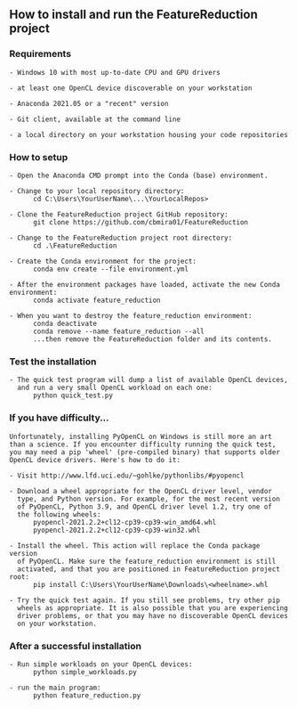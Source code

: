 
## How to install and run the FeatureReduction project

### Requirements

    - Windows 10 with most up-to-date CPU and GPU drivers
    
    - at least one OpenCL device discoverable on your workstation
    
    - Anaconda 2021.05 or a "recent" version
    
    - Git client, available at the command line
    
    - a local directory on your workstation housing your code repositories

### How to setup

    - Open the Anaconda CMD prompt into the Conda (base) environment.

    - Change to your local repository directory:
          cd C:\Users\YourUserName\...\YourLocalRepos>

    - Clone the FeatureReduction project GitHub repository:
          git clone https://github.com/cbmira01/FeatureReduction

    - Change to the FeatureReduction project root directory:
          cd .\FeatureReduction

    - Create the Conda environment for the project:
          conda env create --file environment.yml

    - After the environment packages have loaded, activate the new Conda environment:
          conda activate feature_reduction

    - When you want to destroy the feature_reduction environment:
          conda deactivate
          conda remove --name feature_reduction --all
          ...then remove the FeatureReduction folder and its contents.

### Test the installation

    - The quick test program will dump a list of available OpenCL devices,
      and run a very small OpenCL workload on each one:
          python quick_test.py

### If you have difficulty...

    Unfortunately, installing PyOpenCL on Windows is still more an art
    than a science. If you encounter difficulty running the quick test, 
    you may need a pip 'wheel' (pre-compiled binary) that supports older
    OpenCL device drivers. Here's how to do it:
    
    - Visit http://www.lfd.uci.edu/~gohlke/pythonlibs/#pyopencl 
    
    - Download a wheel appropriate for the OpenCL driver level, vendor 
      type, and Python version. For example, for the most recent version
      of PyOpenCL, Python 3.9, and OpenCL driver level 1.2, try one of
      the following wheels:
          pyopencl-2021.2.2+cl12-cp39-cp39-win_amd64.whl
          pyopencl-2021.2.2+cl12-cp39-cp39-win32.whl
        
    - Install the wheel. This action will replace the Conda package version
      of PyOpenCL. Make sure the feature_reduction environment is still
      activated, and that you are positioned in FeatureReduction project root:
          pip install C:\Users\YourUserName\Downloads\<wheelname>.whl
    
    - Try the quick test again. If you still see problems, try other pip 
      wheels as appropriate. It is also possible that you are experiencing 
      driver problems, or that you may have no discoverable OpenCL devices
      on your workstation.
    
### After a successful installation

    - Run simple workloads on your OpenCL devices:
          python simple_workloads.py

    - run the main program:
          python feature_reduction.py

